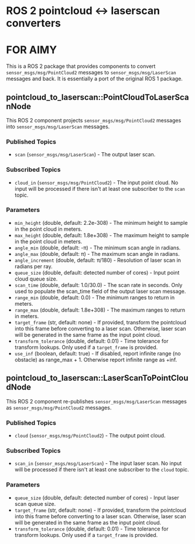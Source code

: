 # ROS 2 pointcloud <-> laserscan converters

# FOR AIMY

This is a ROS 2 package that provides components to convert `sensor_msgs/msg/PointCloud2` messages to `sensor_msgs/msg/LaserScan` messages and back.
It is essentially a port of the original ROS 1 package.

## pointcloud\_to\_laserscan::PointCloudToLaserScanNode

This ROS 2 component projects `sensor_msgs/msg/PointCloud2` messages into `sensor_msgs/msg/LaserScan` messages.

### Published Topics

* `scan` (`sensor_msgs/msg/LaserScan`) - The output laser scan.

### Subscribed Topics

* `cloud_in` (`sensor_msgs/msg/PointCloud2`) - The input point cloud. No input will be processed if there isn't at least one subscriber to the `scan` topic.

### Parameters

* `min_height` (double, default: 2.2e-308) - The minimum height to sample in the point cloud in meters.
* `max_height` (double, default: 1.8e+308) - The maximum height to sample in the point cloud in meters.
* `angle_min` (double, default: -π) - The minimum scan angle in radians.
* `angle_max` (double, default: π) - The maximum scan angle in radians.
* `angle_increment` (double, default: π/180) - Resolution of laser scan in radians per ray.
* `queue_size` (double, default: detected number of cores) - Input point cloud queue size.
* `scan_time` (double, default: 1.0/30.0) - The scan rate in seconds. Only used to populate the scan_time field of the output laser scan message.
* `range_min` (double, default: 0.0) - The minimum ranges to return in meters.
* `range_max` (double, default: 1.8e+308) - The maximum ranges to return in meters.
* `target_frame` (str, default: none) - If provided, transform the pointcloud into this frame before converting to a laser scan. Otherwise, laser scan will be generated in the same frame as the input point cloud.
* `transform_tolerance` (double, default: 0.01) - Time tolerance for transform lookups. Only used if a `target_frame` is provided.
* `use_inf` (boolean, default: true) - If disabled, report infinite range (no obstacle) as range_max + 1. Otherwise report infinite range as +inf.

## pointcloud\_to\_laserscan::LaserScanToPointCloudNode

This ROS 2 component re-publishes `sensor_msgs/msg/LaserScan` messages as `sensor_msgs/msg/PointCloud2` messages.

### Published Topics

* `cloud` (`sensor_msgs/msg/PointCloud2`) - The output point cloud.

### Subscribed Topics

* `scan_in` (`sensor_msgs/msg/LaserScan`) - The input laser scan. No input will be processed if there isn't at least one subscriber to the `cloud` topic.

### Parameters

* `queue_size` (double, default: detected number of cores) - Input laser scan queue size.
* `target_frame` (str, default: none) - If provided, transform the pointcloud into this frame before converting to a laser scan. Otherwise, laser scan will be generated in the same frame as the input point cloud.
* `transform_tolerance` (double, default: 0.01) - Time tolerance for transform lookups. Only used if a `target_frame` is provided.
